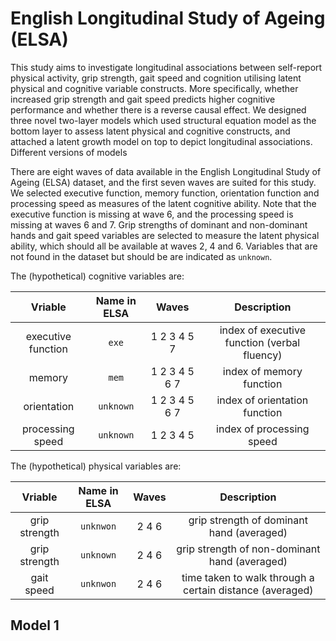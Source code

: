 # English Longitudinal Study of Ageing (ELSA)

This study aims to investigate longitudinal associations between self-report physical activity, grip strength, gait speed and cognition utilising latent physical and cognitive variable constructs. More specifically, whether increased grip strength and gait speed predicts higher cognitive performance and whether there is a reverse causal effect. We designed three novel two-layer models which used structural equation model as the bottom layer to assess latent physical and cognitive constructs, and attached a latent growth model on top to depict longitudinal associations. Different versions of models

There are eight waves of data available in the English Longitudinal Study of Ageing (ELSA) dataset, and the first seven waves are suited for this study. We selected executive function, memory function, orientation function and processing speed as measures of the latent cognitive ability. Note that the executive function is missing at wave 6, and the processing speed is missing at waves 6 and 7. Grip strengths of dominant and non-dominant hands and gait speed variables are selected to measure the latent physical ability, which should all be available at waves 2, 4 and 6. Variables that are not found in the dataset but should be are indicated as `unknown`.

The (hypothetical) cognitive variables are:

| Vriable | Name in ELSA | Waves | Description |
| :---: | :---: | :---: | :---: |
| executive function | `exe` | 1 2 3 4 5 7 | index of executive function (verbal fluency) |
| memory | `mem` | 1 2 3 4 5 6 7 | index of memory function |
| orientation | `unknown` | 1 2 3 4 5 6 7 | index of orientation function |
| processing speed | `unknown` | 1 2 3 4 5 | index of processing speed |

The (hypothetical) physical variables are:

| Vriable | Name in ELSA | Waves | Description |
| :---: | :---: | :---: | :---: |
| grip strength | `unknwon` | 2 4 6 | grip strength of dominant hand (averaged) |
| grip strength | `unknown` | 2 4 6 | grip strength of non-dominant hand (averaged) |
| gait speed | `unknwon` | 2 4 6 | time taken to walk through a certain distance (averaged) |


## Model 1
